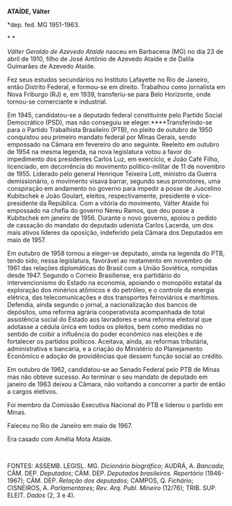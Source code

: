 **ATAÍDE, Válter**

\*dep. fed. MG 1951-1963.

* *

*Válter Geraldo de Azevedo Ataíde* nasceu em Barbacena (MG) no dia 23 de
abril de 1910, filho de José Antônio de Azevedo Ataíde e de Dalila
Guimarães de Azevedo Ataíde.

Fez seus estudos secundários no Instituto Lafayette no Rio de Janeiro,
então Distrito Federal, e formou-se em direito. Trabalhou como
jornalista em Nova Friburgo (RJ) e, em 1939, transferiu-se para Belo
Horizonte, onde tornou-se comerciante e industrial.

Em 1945, candidatou-se a deputado federal constituinte pelo Partido
Social Democrático (PSD), mas não conseguiu se
eleger.****Transferindo-se para o Partido Trabalhista Brasileiro (PTB),
no pleito de outubro de 1950 conquistou seu primeiro mandato federal por
Minas Gerais, sendo empossado na Câmara em fevereiro do ano seguinte.
Reeleito em outubro de 1954 na mesma legenda, na nova legislatura votou
a favor do impedimento dos presidentes Carlos Luz, em exercício, e João
Café Filho, licenciado, em decorrência do movimento político-militar de
11 de novembro de 1955. Liderado pelo general Henrique Teixeira Lott,
ministro da Guerra demissionário, o movimento visava barrar, segundo
seus promotores, uma conspiração em andamento no governo para impedir a
posse de Juscelino Kubitschek e João Goulart, eleitos, respectivamente,
presidente e vice-presidente da República. Com a vitória do movimento,
Válter Ataíde foi empossado na chefia do governo Nereu Ramos, que deu
posse a Kubitschek em janeiro de 1956. Durante o novo governo, apoiou o
pedido de cassação do mandato do deputado udenista Carlos Lacerda, um
dos mais ativos líderes da oposição, indeferido pela Câmara dos
Deputados em maio de 1957.

Em outubro de 1958 tornou a eleger-se deputado, ainda na legenda do PTB,
tendo sido, nessa legislatura, favorável ao reatamento em novembro de
1961 das relações diplomáticas do Brasil com a União Soviética, rompidas
desde 1947. Segundo o Correio Brasiliense, era partidário do
intervencionismo do Estado na economia, apoiando o monopólio estatal da
exploração dos minérios atômicos e do petróleo, e o controle da energia
elétrica, das telecomunicações e dos transportes ferroviários e
marítimos. Defendia, ainda segundo o jornal, a nacionalização dos bancos
de depósitos, uma reforma agrária cooperativista acompanhada de total
assistência social do Estado aos lavradores e uma reforma eleitoral que
adotasse a cédula única em todos os pleitos, bem como medidas no sentido
de coibir a influência do poder econômico nas eleições e de fortalecer
os partidos políticos. Aceitava, ainda, as reformas tributária,
administrativa e bancária, e a criação do Ministério do Planejamento
Econômico e adoção de providências que dessem função social ao crédito.

Em outubro de 1962, candidatou-se ao Senado Federal pelo PTB de Minas
mas não obteve sucesso. Ao terminar o seu mandato de deputado em janeiro
de 1963 deixou a Câmara, não voltando a concorrer a partir de então a
cargos eletivos.

Foi membro da Comissão Executiva Nacional do PTB e liderou o partido em
Minas.

Faleceu no Rio de Janeiro em maio de 1967.

Era casado com Amélia Mota Ataíde.

 

FONTES: ASSEMB. LEGISL. MG. *Dicionário biográfico*; AUDRÁ, A.
*Bancada*; CÂM. DEP. *Deputados*; CÂM. DEP. *Deputados brasileiros.
Repertório* (1946-1967); CÂM. DEP. *Relação dos deputados*; CAMPOS, Q.
*Fichário*; CISNEIROS, A. *Parlamentares*; *Rev. Arq. Publ. Mineiro*
(12/76); TRIB. SUP. ELEIT. *Dados* (2, 3 e 4).

 
